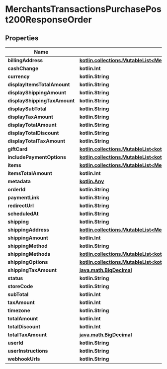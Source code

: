 
# MerchantsTransactionsPurchasePost200ResponseOrder

## Properties
Name | Type | Description | Notes
------------ | ------------- | ------------- | -------------
**billingAddress** | [**kotlin.collections.MutableList&lt;MerchantsTransactionsPurchasePost200ResponseOrderBillingAddressInner&gt;**](MerchantsTransactionsPurchasePost200ResponseOrderBillingAddressInner.md) |  |  [optional]
**cashChange** | **kotlin.Int** |  |  [optional]
**currency** | **kotlin.String** |  |  [optional]
**displayItemsTotalAmount** | **kotlin.String** |  |  [optional]
**displayShippingAmount** | **kotlin.String** |  |  [optional]
**displayShippingTaxAmount** | **kotlin.String** |  |  [optional]
**displaySubTotal** | **kotlin.String** |  |  [optional]
**displayTaxAmount** | **kotlin.String** |  |  [optional]
**displayTotalAmount** | **kotlin.String** |  |  [optional]
**displayTotalDiscount** | **kotlin.String** |  |  [optional]
**displayTotalTaxAmount** | **kotlin.String** |  |  [optional]
**giftCard** | [**kotlin.collections.MutableList&lt;kotlin.Any&gt;**](kotlin.Any.md) |  |  [optional]
**includePaymentOptions** | [**kotlin.collections.MutableList&lt;kotlin.Any&gt;**](kotlin.Any.md) |  |  [optional]
**items** | [**kotlin.collections.MutableList&lt;MerchantsTransactionsPurchasePost200ResponseOrderItemsInner&gt;**](MerchantsTransactionsPurchasePost200ResponseOrderItemsInner.md) |  |  [optional]
**itemsTotalAmount** | **kotlin.Int** |  |  [optional]
**metadata** | [**kotlin.Any**](.md) |  |  [optional]
**orderId** | **kotlin.String** |  |  [optional]
**paymentLink** | **kotlin.String** |  |  [optional]
**redirectUrl** | **kotlin.String** |  |  [optional]
**scheduledAt** | **kotlin.String** |  |  [optional]
**shipping** | **kotlin.String** |  |  [optional]
**shippingAddress** | [**kotlin.collections.MutableList&lt;MerchantsTransactionsPurchasePost200ResponseOrderShippingAddressInner&gt;**](MerchantsTransactionsPurchasePost200ResponseOrderShippingAddressInner.md) |  |  [optional]
**shippingAmount** | **kotlin.Int** |  |  [optional]
**shippingMethod** | **kotlin.String** |  |  [optional]
**shippingMethods** | [**kotlin.collections.MutableList&lt;kotlin.Any&gt;**](kotlin.Any.md) |  |  [optional]
**shippingOptions** | [**kotlin.collections.MutableList&lt;kotlin.Any&gt;**](kotlin.Any.md) |  |  [optional]
**shippingTaxAmount** | [**java.math.BigDecimal**](java.math.BigDecimal.md) |  |  [optional]
**status** | **kotlin.String** |  |  [optional]
**storeCode** | **kotlin.String** |  |  [optional]
**subTotal** | **kotlin.Int** |  |  [optional]
**taxAmount** | **kotlin.Int** |  |  [optional]
**timezone** | **kotlin.String** |  |  [optional]
**totalAmount** | **kotlin.Int** |  |  [optional]
**totalDiscount** | **kotlin.Int** |  |  [optional]
**totalTaxAmount** | [**java.math.BigDecimal**](java.math.BigDecimal.md) |  |  [optional]
**userId** | **kotlin.String** |  |  [optional]
**userInstructions** | **kotlin.String** |  |  [optional]
**webhookUrls** | **kotlin.String** |  |  [optional]



